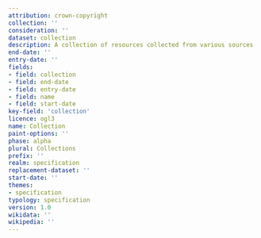 ```yaml
---
attribution: crown-copyright
collection: ''
consideration: ''
dataset: collection
description: A collection of resources collected from various sources
end-date: ''
entry-date: ''
fields:
- field: collection
- field: end-date
- field: entry-date
- field: name
- field: start-date
key-field: 'collection'
licence: ogl3
name: Collection
paint-options: ''
phase: alpha
plural: Collections
prefix: ''
realm: specification
replacement-dataset: ''
start-date: ''
themes:
- specification
typology: specification
version: 1.0
wikidata: ''
wikipedia: ''
---
```

